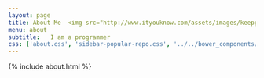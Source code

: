 ```yaml
---
layout: page
title: About Me  <img src="http://www.ityouknow.com/assets/images/keeppuresmile.jpg"  style="width: 300px;height: 300px;margin-bottom: 10px;">
menu: about
subtitle:   I am a programmer            
css: ['about.css', 'sidebar-popular-repo.css', '../../bower_components/flag-icon-css/css/flag-icon.min.css']
---
```




{% include about.html %}